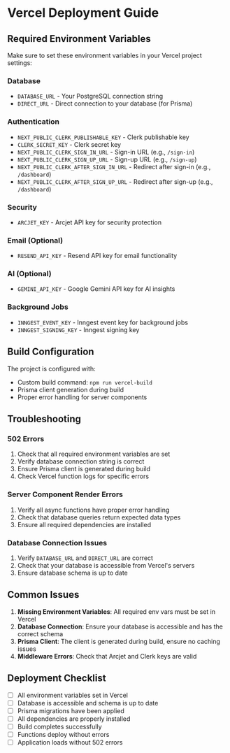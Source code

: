 # Vercel Deployment Guide

## Required Environment Variables

Make sure to set these environment variables in your Vercel project settings:

### Database
- `DATABASE_URL` - Your PostgreSQL connection string
- `DIRECT_URL` - Direct connection to your database (for Prisma)

### Authentication
- `NEXT_PUBLIC_CLERK_PUBLISHABLE_KEY` - Clerk publishable key
- `CLERK_SECRET_KEY` - Clerk secret key
- `NEXT_PUBLIC_CLERK_SIGN_IN_URL` - Sign-in URL (e.g., `/sign-in`)
- `NEXT_PUBLIC_CLERK_SIGN_UP_URL` - Sign-up URL (e.g., `/sign-up`)
- `NEXT_PUBLIC_CLERK_AFTER_SIGN_IN_URL` - Redirect after sign-in (e.g., `/dashboard`)
- `NEXT_PUBLIC_CLERK_AFTER_SIGN_UP_URL` - Redirect after sign-up (e.g., `/dashboard`)

### Security
- `ARCJET_KEY` - Arcjet API key for security protection

### Email (Optional)
- `RESEND_API_KEY` - Resend API key for email functionality

### AI (Optional)
- `GEMINI_API_KEY` - Google Gemini API key for AI insights

### Background Jobs
- `INNGEST_EVENT_KEY` - Inngest event key for background jobs
- `INNGEST_SIGNING_KEY` - Inngest signing key

## Build Configuration

The project is configured with:
- Custom build command: `npm run vercel-build`
- Prisma client generation during build
- Proper error handling for server components

## Troubleshooting

### 502 Errors
1. Check that all required environment variables are set
2. Verify database connection string is correct
3. Ensure Prisma client is generated during build
4. Check Vercel function logs for specific errors

### Server Component Render Errors
1. Verify all async functions have proper error handling
2. Check that database queries return expected data types
3. Ensure all required dependencies are installed

### Database Connection Issues
1. Verify `DATABASE_URL` and `DIRECT_URL` are correct
2. Check that your database is accessible from Vercel's servers
3. Ensure database schema is up to date

## Common Issues

1. **Missing Environment Variables**: All required env vars must be set in Vercel
2. **Database Connection**: Ensure your database is accessible and has the correct schema
3. **Prisma Client**: The client is generated during build, ensure no caching issues
4. **Middleware Errors**: Check that Arcjet and Clerk keys are valid

## Deployment Checklist

- [ ] All environment variables set in Vercel
- [ ] Database is accessible and schema is up to date
- [ ] Prisma migrations have been applied
- [ ] All dependencies are properly installed
- [ ] Build completes successfully
- [ ] Functions deploy without errors
- [ ] Application loads without 502 errors 
